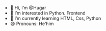 - 👋 Hi, I’m @Hugar
- 👀 I’m interested in Python. Frontend
- 🌱 I’m currently learning HTML, Css, Python
- 😄 Pronouns: He'him

<!---
HugarF/HugarF is a ✨ special ✨ repository because its `README.md` (this file) appears on your GitHub profile.
You can click the Preview link to take a look at your changes.
--->

